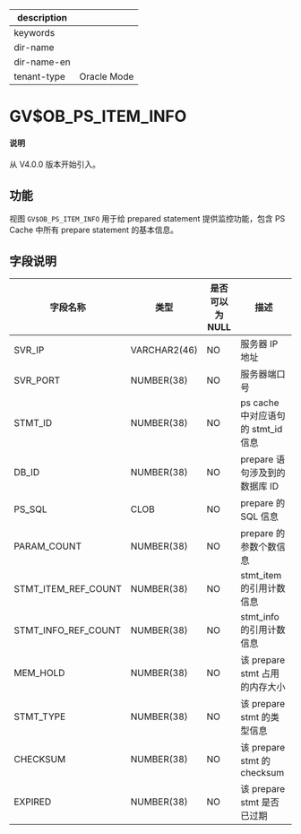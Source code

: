 |description||
|---|---|
|keywords||
|dir-name||
|dir-name-en||
|tenant-type|Oracle Mode|

# GV$OB_PS_ITEM_INFO

<main id="notice" type='explain'>
  <h4>说明</h4>
  <p>从 V4.0.0 版本开始引入。</p>
</main>

## 功能

视图 `GV$OB_PS_ITEM_INFO` 用于给 prepared statement 提供监控功能，包含 PS Cache 中所有 prepare statement 的基本信息。

## 字段说明

|        字段名称         |      类型      | 是否可以为 NULL |             描述             |
|---------------------|--------------|------------|----------------------------|
| SVR_IP              | VARCHAR2(46) | NO         | 服务器 IP 地址                  |
| SVR_PORT            | NUMBER(38)   | NO         | 服务器端口号                     |
| STMT_ID             | NUMBER(38)   | NO         | ps cache 中对应语句的 stmt_id 信息 |
| DB_ID               | NUMBER(38)   | NO         | prepare 语句涉及到的数据库 ID       |
| PS_SQL              | CLOB         | NO         | prepare 的 SQL 信息           |
| PARAM_COUNT         | NUMBER(38)   | NO         | prepare 的参数个数信息            |
| STMT_ITEM_REF_COUNT | NUMBER(38)   | NO         | stmt_item 的引用计数信息          |
| STMT_INFO_REF_COUNT | NUMBER(38)   | NO         | stmt_info 的引用计数信息          |
| MEM_HOLD            | NUMBER(38)   | NO         | 该 prepare stmt 占用的内存大小     |
| STMT_TYPE           | NUMBER(38)   | NO         | 该 prepare stmt 的类型信息|
| CHECKSUM            | NUMBER(38)   | NO         | 该 prepare stmt 的 checksum |
| EXPIRED             | NUMBER(38)   | NO         | 该 prepare stmt 是否已过期 |

